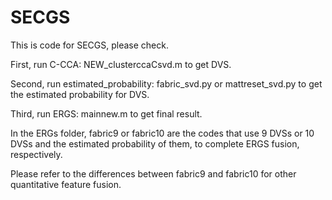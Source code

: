 # SECGS
This is code for SECGS, please check.  

First, run C-CCA: NEW_clusterccaCsvd.m to get DVS.  

Second, run estimated_probability: fabric_svd.py or mattreset_svd.py to get the estimated probability for DVS.  

Third, run ERGS: mainnew.m to get final result.  

In the ERGs folder, fabric9 or fabric10 are the codes that use 9 DVSs or 10 DVSs and the estimated probability of them, to complete ERGS fusion, respectively.  

Please refer to the differences between fabric9 and fabric10 for other quantitative feature fusion.
